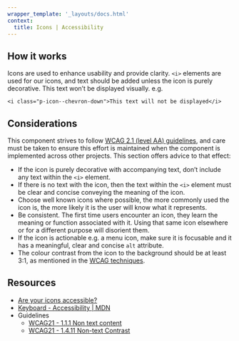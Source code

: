 ```yaml
---
wrapper_template: '_layouts/docs.html'
context:
  title: Icons | Accessibility
---
```


## How it works

Icons are used to enhance usability and provide clarity. `<i>` elements are used for our icons, and text should be added unless the icon is purely decorative. This text won’t be displayed visually. e.g.

`<i class="p-icon--chevron-down">This text will not be displayed</i>`

## Considerations

This component strives to follow [WCAG 2.1 (level AA) guidelines](https://www.w3.org/TR/WCAG21/), and care must be taken to ensure this effort is maintained when the component is implemented across other projects. This section offers advice to that effect:

- If the icon is purely decorative with accompanying text, don’t include any text within the `<i>` element.
- If there is no text with the icon, then the text within the `<i>` element must be clear and concise conveying the meaning of the icon.
- Choose well known icons where possible, the more commonly used the icon is, the more likely it is the user will know what it represents.
- Be consistent. The first time users encounter an icon, they learn the meaning or function associated with it. Using that same icon elsewhere or for a different purpose will disorient them.
- If the icon is actionable e.g. a menu icon, make sure it is focusable and it has a meaningful, clear and concise `alt` attribute.
- The colour contrast from the icon to the background should be at least 3:1, as mentioned in the [WCAG techniques](https://www.w3.org/WAI/WCAG21/Techniques/general/G207).

## Resources

- [Are your icons accessible?](https://www.system-concepts.com/insights/are-your-icons-usable-and-accessible/)
- [Keyboard - Accessibility | MDN](https://developer.mozilla.org/en-US/docs/Web/Accessibility/Understanding_WCAG/Keyboard)
- Guidelines
  - [WCAG21 - 1.1.1 Non text content](https://www.w3.org/TR/WCAG21/#non-text-content)
  - [WCAG21 - 1.4.11 Non-text Contrast](https://www.w3.org/WAI/WCAG21/Understanding/non-text-contrast.html)
